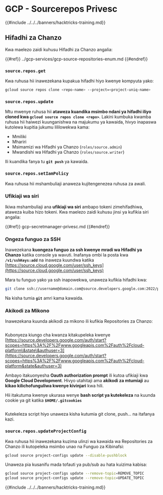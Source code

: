 # GCP - Sourcerepos Privesc

{{#include ../../../banners/hacktricks-training.md}}

## Hifadhi za Chanzo

Kwa maelezo zaidi kuhusu Hifadhi za Chanzo angalia:

{{#ref}}
../gcp-services/gcp-source-repositories-enum.md
{{#endref}}

### `source.repos.get`

Kwa ruhusa hii inawezekana kupakua hifadhi hiyo kwenye kompyuta yako:
```bash
gcloud source repos clone <repo-name> --project=<project-uniq-name>
```
### `source.repos.update`

Mtu mwenye ruhusa hii **ataweza kuandika msimbo ndani ya hifadhi iliyo cloned kwa `gcloud source repos clone <repo>`**. Lakini kumbuka kwamba ruhusa hii haiwezi kuunganishwa na majukumu ya kawaida, hivyo inapaswa kutolewa kupitia jukumu lililowekwa kama:

- Mmiliki
- Mhariri
- Msimamizi wa Hifadhi ya Chanzo (`roles/source.admin`)
- Mwandishi wa Hifadhi ya Chanzo (`roles/source.writer`)

Ili kuandika fanya tu **`git push`** ya kawaida.

### `source.repos.setIamPolicy`

Kwa ruhusa hii mshambuliaji anaweza kujitengenezea ruhusa za awali.

### Ufikiaji wa siri

Ikiwa mshambuliaji ana **ufikiaji wa siri** ambapo tokeni zimehifadhiwa, ataweza kuiba hizo tokeni. Kwa maelezo zaidi kuhusu jinsi ya kufikia siri angalia:

{{#ref}}
gcp-secretmanager-privesc.md
{{#endref}}

### Ongeza funguo za SSH

Inawezekana **kuongeza funguo za ssh kwenye mradi wa Hifadhi ya Chanzo** katika console ya wavuti. Inafanya ombi la posta kwa **`/v1/sshKeys:add`** na inaweza kuundwa katika [https://source.cloud.google.com/user/ssh_keys](https://source.cloud.google.com/user/ssh_keys)

Mara tu funguo yako ya ssh inapowekwa, unaweza kufikia hifadhi kwa:
```bash
git clone ssh://username@domain.com@source.developers.google.com:2022/p/<proj-name>/r/<repo-name>
```
Na kisha tumia **`git`** amri kama kawaida.

### Akikodi za Mikono

Inawezekana kuunda akikodi za mikono ili kufikia Repositories za Chanzo:

<figure><img src="../../../images/image (324).png" alt=""><figcaption></figcaption></figure>

Kubonyeza kiungo cha kwanza kitakupeleka kwenye [https://source.developers.google.com/auth/start?scopes=https%3A%2F%2Fwww.googleapis.com%2Fauth%2Fcloud-platform\&state\&authuser=3](https://source.developers.google.com/auth/start?scopes=https%3A%2F%2Fwww.googleapis.com%2Fauth%2Fcloud-platform&state&authuser=3)

Ambayo itakuonyesha **Oauth authorization prompt** ili kutoa ufikiaji kwa **Google Cloud Development**. Hivyo utahitaji ama **akikodi za mtumiaji** au **kikao kilichofunguliwa kwenye kivinjari** kwa hili.

Hii itakutuma kwenye ukurasa wenye **bash script ya kutekeleza** na kuunda cookie ya git katika **`$HOME/.gitcookies`**

<figure><img src="../../../images/image (323).png" alt=""><figcaption></figcaption></figure>

Kutekeleza script hiyo unaweza kisha kutumia git clone, push... na itafanya kazi.

### `source.repos.updateProjectConfig`

Kwa ruhusa hii inawezekana kuzima ulinzi wa kawaida wa Repositories za Chanzo ili kutopeleka msimbo unao na Funguo za Kibinafsi:
```bash
gcloud source project-configs update --disable-pushblock
```
Unaweza pia kusanifu mada tofauti ya pub/sub au hata kuizima kabisa:
```bash
gcloud source project-configs update --remove-topic=REMOVE_TOPIC
gcloud source project-configs update --remove-topic=UPDATE_TOPIC
```
{{#include ../../../banners/hacktricks-training.md}}

